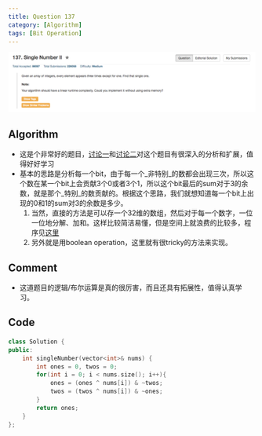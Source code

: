 ```yaml
---
title: Question 137
category: [Algorithm]
tags: [Bit Operation]
---
```


![Description](../Assets/Figure/question137.png)

## Algorithm 

- 这是个非常好的题目，[讨论一](https://leetcode.com/discuss/6632/challenge-me-thx)和[讨论二](https://leetcode.com/discuss/31595/detailed-explanation-generalization-bitwise-operation-numbers)对这个题目有很深入的分析和扩展，值得好好学习
- 基本的思路是分析每一个bit，由于每一个_非特别_的数都会出现三次，所以这个数在某一个bit上会贡献3个0或者3个1，所以这个bit最后的sum对于3的余数，就是那个_特别_的数贡献的。根据这个思路，我们就想知道每一个bit上出现的0和1的sum对3的余数是多少。
    1. 当然，直接的方法是可以存一个32维的数组，然后对于每一个数字，一位一位地分解、加和。这样比较简洁易懂，但是空间上就浪费的比较多，程序见[这里](https://leetcode.com/discuss/56524/a-general-c-solution-for-these-type-problems)
    2. 另外就是用boolean operation，这里就有很tricky的方法来实现。

## Comment

- 这道题目的逻辑/布尔运算是真的很厉害，而且还具有拓展性，值得认真学习。 

## Code



```c++
class Solution {
public:
    int singleNumber(vector<int>& nums) {
        int ones = 0, twos = 0;
        for(int i = 0; i < nums.size(); i++){
            ones = (ones ^ nums[i]) & ~twos;
            twos = (twos ^ nums[i]) & ~ones;
        }
        return ones;
    }
};
```